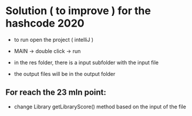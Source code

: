 # Solution ( to improve ) for the hashcode 2020

-  to run open the project ( intelliJ ) 
- MAIN -> double click -> run


- in the res folder, there is a input subfolder with the input file
- the output files will be in the output folder
## For reach the 23 mln point:
 - change Library getLibraryScore() method based on the input of the file 